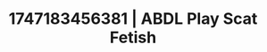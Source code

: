 ---
categories:
- Booty worship
- Erotic friction
- Athlete
- Shadow kink
- Erotic close-up
image: /assets/images/1747183456381.jpg
layout: post
seo:
  description: Featured content with exclusive Scat Fetish, ABDL Play. HD images available.
  keywords: Scat Fetish, ABDL Play
  og_image: /assets/images/1747183456381.jpg
  schema_type: VisualArtwork
tags:
- ABDL Play
- Scat Fetish
- '#1747183456381'
title: 1747183456381 | ABDL Play Scat Fetish
---